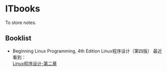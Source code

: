 # ITbooks
To store notes.

## Booklist 
- Beginning Linux Programming, 4th Edition Linux程序设计（第四版） 
最近看到：  
[Linux程序设计-第二章](https://github.com/jsmjsm/ITbooks/blob/master/Beginning-Linux-Programming/notes/Linux程序设计-第二章.md)
